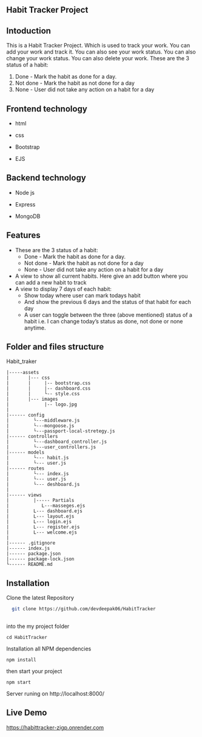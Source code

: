 
## Habit Tracker Project


## Intoduction

This is a Habit Tracker Project. Which is used to track your work. You can add your work and track it. You can also see your work status. You can also change your work status. You can also delete your work.
These are the 3 status of a habit:
1. Done - Mark the habit as done for a day.
2. Not done - Mark the habit as not done for a day
3. None - User did not take any action on a habit for a day



## Frontend technology

- html

- css

- Bootstrap

- EJS


## Backend technology 

- Node js

- Express

- MongoDB



## Features

- These are the 3 status of a habit:
    - Done - Mark the habit as done for a day.
    - Not done - Mark the habit as not done for a day
    - None - User did not take any action on a habit for a day
- A view to show all current habits. Here give an add  button where you can add a new habit to track
- A view to display 7 days of each habit:
    - Show today where user can mark todays habit
    - And show the previous 6 days and the status of that habit for each day
    - A user can toggle between the three (above mentioned) status of a habit i.e. I can change today’s status as done, not done or none anytime.

## Folder and files structure


Habit_traker

    |-----assets
    |       |--- css
    |       |     |-- bootstrap.css
    |       |     |-- dashboard.css
    |       |     └-- style.css
    |       |--- images
    |             |-- logo.jpg
    |             
    |------ config
    |         └---middleware.js
    |         └---mongoose.js
    |         └---passport-local-stretegy.js
    |------ controllers
    |         └---dashboard_controller.js
    |         └---user_controllers.js
    |------ models
    |         └--- habit.js
    |         └--- user.js
    |------ routes
    |         └--- index.js
    |         └--- user.js
    |         └--- deshboard.js
    |          
    |------ views
    |         |----- Partials
    |            L---masseges.ejs
    |         L--- dashboard.ejs
    |         L--- layout.ejs
    |         L--- login.ejs
    |         L--- register.ejs
    |         L--- welcome.ejs
    |         
    |------ .gitignore
    |------ index.js
    |------ package.json
    |------ package-lock.json
    └------ README.md

## Installation

Clone the latest Repository

```bash
  git clone https://github.com/devdeepak06/HabitTracker
  
```
into the my project folder
```
cd HabitTracker
```
Installation all  NPM dependencies
```
npm install
```
then start your project

```
npm start
```

Server runing on   http://localhost:8000/

## Live Demo

https://habittracker-zigp.onrender.com
